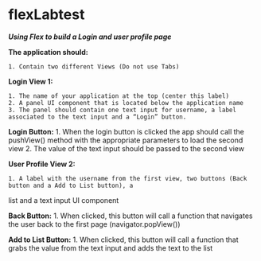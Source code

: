 flexLabtest
==========================

<b><i>Using Flex to build a Login and user profile page</i></b>

<b>The application should:</b>

    1. Contain two different Views (Do not use Tabs)

<b>Login View 1:</b>

    1. The name of your application at the top (center this label) 
    2. A panel UI component that is located below the application name
    3. The panel should contain one text input for username, a label associated to the text input and a “Login” button.

<b>Login Button:</b>
    1. When the login button is clicked the app should call the pushView() method with the appropriate
parameters to load the second view
    2. The value of the text input should be passed to the second view
    
<b>User Profile View 2:</b>

    1. A label with the username from the first view, two buttons (Back button and a Add to List button), a
list and a text input UI component

<b>Back Button:</b>
    1. When clicked, this button will call a function that navigates the user back to the first page
(navigator.popView())

<b>Add to List Button:</b>
    1. When clicked, this button will call a function that grabs the value from the text input and adds the
text to the list
